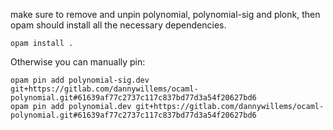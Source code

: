 make sure to remove and unpin polynomial, polynomial-sig and plonk, then opam should install all the necessary dependencies.
```
opam install .
```

Otherwise you can manually pin:
```
opam pin add polynomial-sig.dev git+https://gitlab.com/dannywillems/ocaml-polynomial.git#61639af77c2737c117c837bd77d3a54f20627bd6
opam pin add polynomial.dev git+https://gitlab.com/dannywillems/ocaml-polynomial.git#61639af77c2737c117c837bd77d3a54f20627bd6
```
